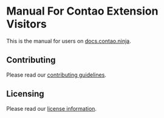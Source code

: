 # Manual For Contao Extension Visitors

This is the manual for users on [docs.contao.ninja](http://docs.contao.ninja/).


## Contributing

Please read our [contributing guidelines](../CONTRIBUTING.md).


## Licensing

Please read our [license information](../LICENSE.md).

